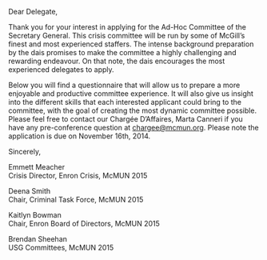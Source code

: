Dear Delegate,

Thank you for your interest in applying for the Ad-Hoc Committee of the Secretary General. This crisis committee will be run by some of McGill’s finest and most experienced staffers. The intense background preparation by the dais promises to make the committee a highly challenging and rewarding endeavour. On that note, the dais encourages the most experienced delegates to apply.

Below you will find a questionnaire that will allow us to prepare a more enjoyable and productive committee experience. It will also give us insight into the different skills that each interested applicant could bring to the committee, with the goal of creating the most dynamic committee possible. Please feel free to contact our Chargée D’Affaires, Marta Canneri if you have any pre-conference question at chargee@mcmun.org. Please note the application is due on November 16th, 2014.

Sincerely,

Emmett Meacher                
Crisis Director, Enron Crisis, McMUN 2015        

Deena Smith    
Chair, Criminal Task Force, McMUN 2015

Kaitlyn Bowman   
Chair, Enron Board of Directors, McMUN 2015

Brendan Sheehan   
USG Committees, McMUN 2015
